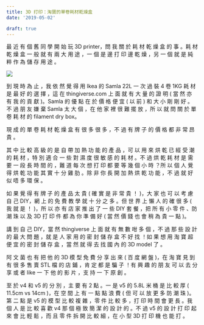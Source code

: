 ```yaml
---
title: 3D 打印：淘寶的單卷耗材乾燥盒
date: '2019-05-02'

draft: true
---
```


最 近 有 個 舊 同 學 開 始 玩 3D printer，問 我 關 於 耗 材 乾 燥 盒 的 事 。耗 材 乾 燥 盒 一 般 就 有 兩 大 用 途 ，一 個 是 邊 打 印 邊 乾 燥 ，另 一 個 就 是 純 粹 作 為 儲 存 用 途 。

![](https://gd1.alicdn.com/imgextra/i2/130491545/O1CN012Qc6fz1NHehDc5xhP_!!130491545.jpg_400x400.jpg)

到 現 時 為 止 ，我 依 然 覺 得 用 Ikea 的 Samla 22L 一 次 過 裝 4 卷 1KG 耗 材 是 最 好 的 選 擇 ，這 在 thingiverse.com 上 面 就 有 大 量 的 證 明 ( 當 然 亦 有 我 的 貢 獻 )。Samla 的 優 點 在 於 價 格 便 宜 ( 以 前 ) 和 大 小 剛 剛 好 。不 過 朋 友 嫌 棄 Samla 太 大 個 ，在 他 家 裡 很 難 擺 放 ，所 以 就 問 關 於 單 卷 耗 材 的 filament dry box。

現 成 的 單 卷 耗 材 乾 燥 盒 有 很 多 很 多 ，不 過 有 牌 子 的 價 格 都 非 常 昂 貴 。

其 中 比 較 高 級 的 是 自 帶 加 熱 功 能 的 產 品 ，可 以 用 來 烘 乾 已 經 受 潮 的 耗 材 ，特 別 適 合 一 些 對 濕 度 很 敏 感 的 耗 材 。不 過 烘 乾 耗 材 是 需 要 一 段 長 時 間 的 ，難 道 每 次 想 打 印 都 要 等 幾 個 小 時 ？所 以 個 人 覺 得 烘 乾 功 能 其 實 十 分 雞 肋 。除 非 你 長 開 加 熱 烘 乾 功 能 ，不 過 就 好 似 唔 多 環 保 。

如 果 覺 得 有 牌 子 的 產 品 太 貴 ( 確 實 是 非 常 貴 ！ )，大 家 也 可 以 考 慮 自 己 DIY，網 上 的 免 費 教 學 就 十 分 之 多 。但 世 界 上 懶 人 的 確 很 多 ( 我 就 是 ！ )，所 以 亦 有 店 家 推 出 了 一 些 DIY 套 餐 ，把 所 有 小 零 件 、防 潮 珠 以 及 3D 打 印 件 都 為 你 準 備 好 ( 當 然 價 錢 也 會 稍 為 貴 一 點 )。

講 到 自 己 DIY，當 然 thingiverse 上 面 就 有 無 數 咁 多 個 ，不 過 那 些 設 計 的 最 大 問 題 ，就 是 人 家 用 的 密 封 儲 存 盒 不 好 找 ！如 果 想 用 淘 寶 超 便 宜 的 密 封 儲 存 盒 ，當 然 就 得 去 找 國 內 的 3D model 了 。

阿 文 菌 也 有 把 他 的 3D 模 型 免 費 分 享 出 來 ( 百 度 網 盤 )，在 淘 寶 見 到 有 很 多 售 賣 STL 檔 的 店 鋪 ，肯 定 都 是 騙 子 ！有 興 趣 的 朋 友 可 以 去 分 享 或 者 like 一 下 他 的 影 片 ，支 持 一 下 原 創 。

至 於 v4 和 v5 的 分 別 ，主 要 有 2 點 。一 是 v5 的 5.8L 米 桶 是 比 較 厚 ( 11.5cm vs 14cm )，在 空 間 上 有 一 點 點 浪 費 ( 但 可 以 放 更 多 防 潮 珠 )。第 二 點 是 v5 的 模 型 比 較 複 雜 ，零 件 比 較 多 ，打 印 時 間 會 更 長 。我 個 人 是 比 較 喜 歡 v4 那 個 極 致 簡 潔 的 設 計 的 。不 過 v5 的 設 計 打 印 起 來 會 比 輕 鬆 ，而 且 零 件 拆 開 比 較 細 ，在 小 型 3D 打 印 機 也 能 打 。
